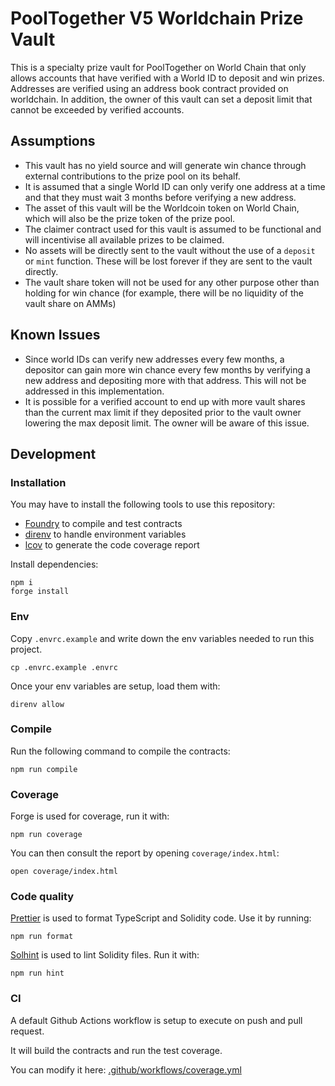 # PoolTogether V5 Worldchain Prize Vault

This is a specialty prize vault for PoolTogether on World Chain that only allows accounts that have verified with a World ID to deposit and win prizes. Addresses are verified using an address book contract provided on worldchain. In addition, the owner of this vault can set a deposit limit that cannot be exceeded by verified accounts.

## Assumptions

- This vault has no yield source and will generate win chance through external contributions to the prize pool on its behalf.
- It is assumed that a single World ID can only verify one address at a time and that they must wait 3 months before verifying a new address.
- The asset of this vault will be the Worldcoin token on World Chain, which will also be the prize token of the prize pool.
- The claimer contract used for this vault is assumed to be functional and will incentivise all available prizes to be claimed.
- No assets will be directly sent to the vault without the use of a `deposit` or `mint` function. These will be lost forever if they are sent to the vault directly.
- The vault share token will not be used for any other purpose other than holding for win chance (for example, there will be no liquidity of the vault share on AMMs)

## Known Issues

- Since world IDs can verify new addresses every few months, a depositor can gain more win chance every few months by verifying a new address and depositing more with that address. This will not be addressed in this implementation.
- It is possible for a verified account to end up with more vault shares than the current max limit if they deposited prior to the vault owner lowering the max deposit limit. The owner will be aware of this issue.

## Development

### Installation

You may have to install the following tools to use this repository:

- [Foundry](https://github.com/foundry-rs/foundry) to compile and test contracts
- [direnv](https://direnv.net/) to handle environment variables
- [lcov](https://github.com/linux-test-project/lcov) to generate the code coverage report

Install dependencies:

```
npm i
forge install
```

### Env

Copy `.envrc.example` and write down the env variables needed to run this project.

```
cp .envrc.example .envrc
```

Once your env variables are setup, load them with:

```
direnv allow
```

### Compile

Run the following command to compile the contracts:

```
npm run compile
```

### Coverage

Forge is used for coverage, run it with:

```
npm run coverage
```

You can then consult the report by opening `coverage/index.html`:

```
open coverage/index.html
```

### Code quality

[Prettier](https://prettier.io) is used to format TypeScript and Solidity code. Use it by running:

```
npm run format
```

[Solhint](https://protofire.github.io/solhint/) is used to lint Solidity files. Run it with:

```
npm run hint
```

### CI

A default Github Actions workflow is setup to execute on push and pull request.

It will build the contracts and run the test coverage.

You can modify it here: [.github/workflows/coverage.yml](.github/workflows/coverage.yml)
